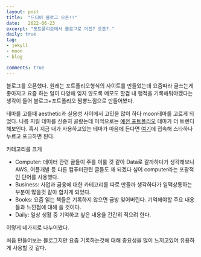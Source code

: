 ```yaml
---
layout: post
title:  "드디어 블로그 오픈!!"
date:   2022-06-23
excerpt: "포트폴리오에서 블로그로 이전? 오픈?."
daily: true
tag:
- jekyll 
- moon
- blog

comments: true
---
```


블로그를 오픈했다.
원래는 포트폴리오형식의 사이트를 만들었는데 요즘따라 글쓰는게 좋아지고 요즘 하는 일이 다양해 잊지 않도록 메모도 할겸 내 행적을 기록해둬야겠다는 생각이 들어 블로그+포트폴리오 짬뽕느낌으로 만들어봤다.

테마를 고를때 aesthetic과 실용성 사이에서 고민을 많이 하다 moon테마를 고르게 되었다.
나름 지킬 테마를 신중히 골랐는데 미적으로는 [예전 포트폴리오](http://mongsilemong.github.io/mongsilemong2.github.io) 테마가 더 트렌디해보인다.
혹시 지금 내가 사용하고있는 테마가 마음에 든다면 [여기](https://github.com/TaylanTatli/Moon)에 접속해 스타하나 누르고 포크하면 된다.

카테고리를 크게 

 * Computer: 데이터 관련 글들이 주를 이룰 것 같아 Data로 갈까하다가 생각해보니 AWS, 어플개발 등 다른 컴퓨터관련 글들도 꽤 되겠다 싶어 computer라는 포괄적인 단어를 사용했다.
 * Business: 사업과 금융에 대한 카테고리를 따로 만들까 생각하다가 일맥상통하는 부분이 많을것 같아 합치게 되었다.
 * Books: 요즘 읽는 책들은 기록하지 않으면 금방 잊어버린다. 기억해야할 주요 내용들과 느낀점에 대해 쓸 것이다.
 * Daily: 일상 생활 중 기억하고 싶은 내용을 간간히 적으려 한다.

이렇게 네가지로 나누어봤다.

처음 만들어보는 블로그지만 요즘 기록하는것에 대해 중요성을 많이 느끼고있어 유용하게 사용할 것 같다.



